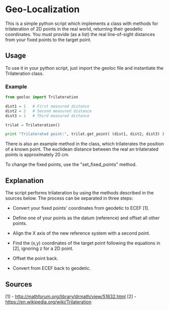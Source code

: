 # Geo-Localization

This is a simple python script which implements a class with methods for trilateration of 2D points in the real world, returning their geodetic coordinates.
You must provide (as a list) the real line-of-sight distances from your fixed points to the target point.

## Usage

To use it in your python script, just import the geoloc file and instantiate the Trilateration class.

### Example

```python
from geoloc import Trilateration

dist1 = 1   # First measured distance 
dist2 = 2   # Second measured distance
dist3 = 1   # Third measured distance

trilat = Trilateration()

print "Trilaterated point:", trilat.get_point( (dist1, dist2, dist3) )
```

There is also an example method in the class, which trilaterates the position of a known point.
The euclidean distance between the real an trilaterated points is approximately 20 cm.

To change the fixed points, use the "set_fixed_points" method.

## Explanation

The script performs trilateration by using the methods described in the sources below.
The process can be separated in three steps:

* Convert your fixed points' coordinates from geodetic to ECEF [1].

* Define one of your points as the datum (reference) and offset all other points.

* Align the X axis of the new reference system with a second point.

* Find the (x,y) coordinates of the target point following the equations in [2], ignoring z for a 2D point.

* Offset the point back.

* Convert from ECEF back to geodetic.

## Sources
[1] - http://mathforum.org/library/drmath/view/51832.html
[2] - https://en.wikipedia.org/wiki/Trilateration